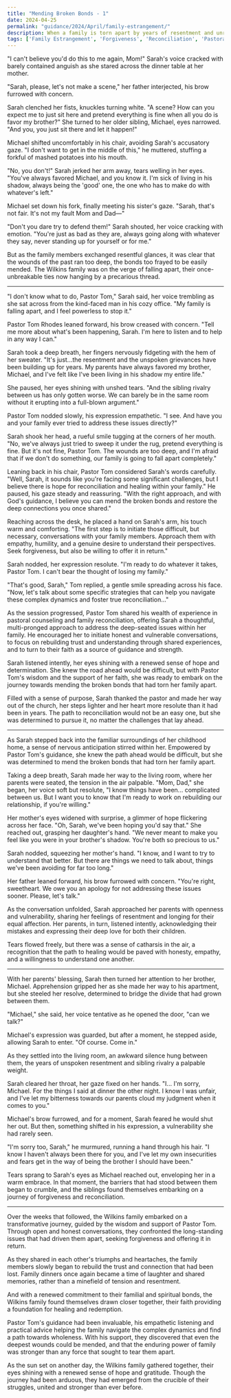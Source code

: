 ```yaml
---
title: "Mending Broken Bonds - 1"
date: 2024-04-25
permalink: "guidance/2024/April/family-estrangement/"
description: When a family is torn apart by years of resentment and unresolved conflict, one member seeks the counsel of Pastor Tom Rhodes to find a path towards reconciliation and healing.
tags: ['Family Estrangement', 'Forgiveness', 'Reconciliation', 'Pastoral Guidance', 'Spiritual Healing']
---
```

"I can't believe you'd do this to me again, Mom!" Sarah's voice cracked with barely contained anguish as she stared across the dinner table at her mother.

"Sarah, please, let's not make a scene," her father interjected, his brow furrowed with concern.

Sarah clenched her fists, knuckles turning white. "A scene? How can you expect me to just sit here and pretend everything is fine when all you do is favor my brother?" She turned to her older sibling, Michael, eyes narrowed. "And you, you just sit there and let it happen!"

Michael shifted uncomfortably in his chair, avoiding Sarah's accusatory gaze. "I don't want to get in the middle of this," he muttered, stuffing a forkful of mashed potatoes into his mouth.

"No, you don't!" Sarah jerked her arm away, tears welling in her eyes. "You've always favored Michael, and you know it. I'm sick of living in his shadow, always being the 'good' one, the one who has to make do with whatever's left."

Michael set down his fork, finally meeting his sister's gaze. "Sarah, that's not fair. It's not my fault Mom and Dad—"

"Don't you dare try to defend them!" Sarah shouted, her voice cracking with emotion. "You're just as bad as they are, always going along with whatever they say, never standing up for yourself or for me."

But as the family members exchanged resentful glances, it was clear that the wounds of the past ran too deep, the bonds too frayed to be easily mended. The Wilkins family was on the verge of falling apart, their once-unbreakable ties now hanging by a precarious thread.

***

"I don't know what to do, Pastor Tom," Sarah said, her voice trembling as she sat across from the kind-faced man in his cozy office. "My family is falling apart, and I feel powerless to stop it."

Pastor Tom Rhodes leaned forward, his brow creased with concern. "Tell me more about what's been happening, Sarah. I'm here to listen and to help in any way I can."

Sarah took a deep breath, her fingers nervously fidgeting with the hem of her sweater. "It's just...the resentment and the unspoken grievances have been building up for years. My parents have always favored my brother, Michael, and I've felt like I've been living in his shadow my entire life."

She paused, her eyes shining with unshed tears. "And the sibling rivalry between us has only gotten worse. We can barely be in the same room without it erupting into a full-blown argument."

Pastor Tom nodded slowly, his expression empathetic. "I see. And have you and your family ever tried to address these issues directly?"

Sarah shook her head, a rueful smile tugging at the corners of her mouth. "No, we've always just tried to sweep it under the rug, pretend everything is fine. But it's not fine, Pastor Tom. The wounds are too deep, and I'm afraid that if we don't do something, our family is going to fall apart completely."

Leaning back in his chair, Pastor Tom considered Sarah's words carefully. "Well, Sarah, it sounds like you're facing some significant challenges, but I believe there is hope for reconciliation and healing within your family." He paused, his gaze steady and reassuring. "With the right approach, and with God's guidance, I believe you can mend the broken bonds and restore the deep connections you once shared."

Reaching across the desk, he placed a hand on Sarah's arm, his touch warm and comforting. "The first step is to initiate those difficult, but necessary, conversations with your family members. Approach them with empathy, humility, and a genuine desire to understand their perspectives. Seek forgiveness, but also be willing to offer it in return."

Sarah nodded, her expression resolute. "I'm ready to do whatever it takes, Pastor Tom. I can't bear the thought of losing my family."

"That's good, Sarah," Tom replied, a gentle smile spreading across his face. "Now, let's talk about some specific strategies that can help you navigate these complex dynamics and foster true reconciliation..."

As the session progressed, Pastor Tom shared his wealth of experience in pastoral counseling and family reconciliation, offering Sarah a thoughtful, multi-pronged approach to address the deep-seated issues within her family. He encouraged her to initiate honest and vulnerable conversations, to focus on rebuilding trust and understanding through shared experiences, and to turn to their faith as a source of guidance and strength.

Sarah listened intently, her eyes shining with a renewed sense of hope and determination. She knew the road ahead would be difficult, but with Pastor Tom's wisdom and the support of her faith, she was ready to embark on the journey towards mending the broken bonds that had torn her family apart.

Filled with a sense of purpose, Sarah thanked the pastor and made her way out of the church, her steps lighter and her heart more resolute than it had been in years. The path to reconciliation would not be an easy one, but she was determined to pursue it, no matter the challenges that lay ahead.

***

As Sarah stepped back into the familiar surroundings of her childhood home, a sense of nervous anticipation stirred within her. Empowered by Pastor Tom's guidance, she knew the path ahead would be difficult, but she was determined to mend the broken bonds that had torn her family apart.

Taking a deep breath, Sarah made her way to the living room, where her parents were seated, the tension in the air palpable. "Mom, Dad," she began, her voice soft but resolute, "I know things have been... complicated between us. But I want you to know that I'm ready to work on rebuilding our relationship, if you're willing."

Her mother's eyes widened with surprise, a glimmer of hope flickering across her face. "Oh, Sarah, we've been hoping you'd say that." She reached out, grasping her daughter's hand. "We never meant to make you feel like you were in your brother's shadow. You're both so precious to us."

Sarah nodded, squeezing her mother's hand. "I know, and I want to try to understand that better. But there are things we need to talk about, things we've been avoiding for far too long."

Her father leaned forward, his brow furrowed with concern. "You're right, sweetheart. We owe you an apology for not addressing these issues sooner. Please, let's talk."

As the conversation unfolded, Sarah approached her parents with openness and vulnerability, sharing her feelings of resentment and longing for their equal affection. Her parents, in turn, listened intently, acknowledging their mistakes and expressing their deep love for both their children.

Tears flowed freely, but there was a sense of catharsis in the air, a recognition that the path to healing would be paved with honesty, empathy, and a willingness to understand one another.

***

With her parents' blessing, Sarah then turned her attention to her brother, Michael. Apprehension gripped her as she made her way to his apartment, but she steeled her resolve, determined to bridge the divide that had grown between them.

"Michael," she said, her voice tentative as he opened the door, "can we talk?"

Michael's expression was guarded, but after a moment, he stepped aside, allowing Sarah to enter. "Of course. Come in."

As they settled into the living room, an awkward silence hung between them, the years of unspoken resentment and sibling rivalry a palpable weight.

Sarah cleared her throat, her gaze fixed on her hands. "I... I'm sorry, Michael. For the things I said at dinner the other night. I know I was unfair, and I've let my bitterness towards our parents cloud my judgment when it comes to you."

Michael's brow furrowed, and for a moment, Sarah feared he would shut her out. But then, something shifted in his expression, a vulnerability she had rarely seen.

"I'm sorry too, Sarah," he murmured, running a hand through his hair. "I know I haven't always been there for you, and I've let my own insecurities and fears get in the way of being the brother I should have been."

Tears sprang to Sarah's eyes as Michael reached out, enveloping her in a warm embrace. In that moment, the barriers that had stood between them began to crumble, and the siblings found themselves embarking on a journey of forgiveness and reconciliation.

***

Over the weeks that followed, the Wilkins family embarked on a transformative journey, guided by the wisdom and support of Pastor Tom. Through open and honest conversations, they confronted the long-standing issues that had driven them apart, seeking forgiveness and offering it in return.

As they shared in each other's triumphs and heartaches, the family members slowly began to rebuild the trust and connection that had been lost. Family dinners once again became a time of laughter and shared memories, rather than a minefield of tension and resentment.

And with a renewed commitment to their familial and spiritual bonds, the Wilkins family found themselves drawn closer together, their faith providing a foundation for healing and redemption.

Pastor Tom's guidance had been invaluable, his empathetic listening and practical advice helping the family navigate the complex dynamics and find a path towards wholeness. With his support, they discovered that even the deepest wounds could be mended, and that the enduring power of family was stronger than any force that sought to tear them apart.

As the sun set on another day, the Wilkins family gathered together, their eyes shining with a renewed sense of hope and gratitude. Though the journey had been arduous, they had emerged from the crucible of their struggles, united and stronger than ever before.

